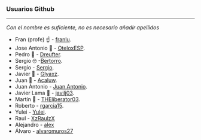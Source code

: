 ### Usuarios Github
----

*Con el nombre es suficiente, no es necesario añadir apellidos*

- Fran (profe) :point_up: - [franlu](https://github.com/franlu).
- Jose Antonio 🧐 - [OteloxESP](https://github.com/OteloxESP).
- Pedro 🤨 - [Dreufter](https://github.com/Dreufter).
- Sergio 🤓 -[Bertorro](https://github.com/Sergio-Jurado).
- Sergio - [Sergio](https://github.com/Sergiodj99).
- Javier 🐧 - [Glyaxz](https://github.com/glyaxz).
- Juan 🐎 - [Acaluw](https://github.com/Acaluw).
- Juan Antonio - [Juan Antonio](https://github.com/JuanAntonio21).
- Javier Lama 🤡 - [javilj03](https://github.com/javilj03).
- Martín 🗿 - [THEliberator03](https://github.com/THEliberator03).
- Roberto - [rgarcia15](https://github.com/rgarcia15).
- Yulei - [Yulei](https://github.com/YuleiYanYY).
- Raul - [XzRaulzX](https://github.com/XzRaulzX)
- Alejandro -  [alex](https://github.com/Alexconde7)
- Álvaro - [alvaromuros27](https://github.com/alvaromuros27)
